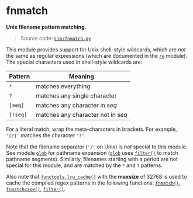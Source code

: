 # fnmatch

**Unix filename pattern matching.**

> Source code: [`Lib/fnmatch.py`](https://github.com/python/cpython/tree/3.12/Lib/fnmatch.py)

This module provides support for Unix shell-style wildcards, which are *not* the same as regular expressions (which are documented in the [`re`](/modules/re/) module). The special characters used in shell-style wildcards are:

| Pattern  | Meaning                            |
| -------- | ---------------------------------- |
| `*`      | matches everything                 |
| `?`      | matches any single character       |
| `[seq]`  | matches any character in *seq*     |
| `[!seq]` | matches any character not in *seq* |

For a literal match, wrap the meta-characters in brackets. For example, `'[?]'` matches the character `'?'`.

Note that the filename separator (`'/'` on Unix) is *not* special to this module. See module [`glob`](/modules/glob/) for pathname expansion ([`glob`](/modules/glob/) uses [`filter()`](/modules/fnmatch/filter.md) to match pathname segments). Similarly, filenames starting with a period are not special for this module, and are matched by the `*` and `?` patterns.

Also note that [`functools.lru_cache()`](/modules/functools/lru_cache.md) with the **maxsize** of 32768 is used to cache the compiled regex patterns in the following functions: [`fnmatch()`](/modules/fnmatch/fnmatch.md), [`fnmatchcase()`](/modules/fnmatch/fnmatchcase.md), [`filter()`](/modules/fnmatch/filter.md).